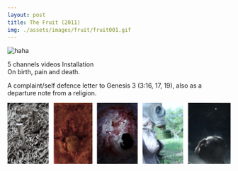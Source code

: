 ```yaml
---
layout: post
title: The Fruit (2011)
img: ./assets/images/fruit/fruit001.gif
---
```


<img src="./assets/images/fruit/fruit003.gif" alt="haha"/>

5 channels videos Installation  
On birth, pain and death.

A complaint/self defence letter to Genesis 3 (3:16, 17, 19),
also as a departure note from a religion.

<img src="./assets/images/fruit/fruit002.png" alt="haha"/>
